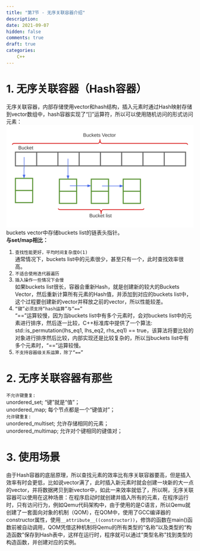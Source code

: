 ```yaml
---
title: "第7节 - 无序关联容器介绍"
description: 
date: 2021-09-07
hidden: false
comments: true
draft: true
categories:
    C++
---
```


# 1. 无序关联容器（Hash容器） 
无序关联容器，内部存储使用vector和hash结构，插入元素时通过Hash映射存储到vector数组中，hash容器实现了“[]”运算符，所以可以使用随机访问的形式访问元素：  
![](unordered.svg)  
buckets vector中存储buckets list的链表头指针。   
**与set/map相比：**   
1. `查找性能更好，平均时间复杂度O(1)`    
通常情况下，buckets list中的元素很少，甚至只有一个，此时查找效率很高。     
2. `不适合使用迭代器遍历`      
3. `插入操作一些情况下会慢`    
如果buckets list很长，容器会重新Hash，就是创建新的较大的Buckets Vector，然后重新计算所有元素的Hash值，并添加到对应的buckets list中，这个过程要创建新的vector并释放之前的vector，所以性能较差。  
4. `“键”必须支持“hash运算”与“==”`  
“==”运算较慢，因为当buckets list中有多个元素时，会对buckets list中的元素进行排序，然后逐一比较，C++标准库中提供了一个算法: std::is_permutation(lhs_eq1, lhs_eq2, rhs_eq1) == true，该算法将要比较的对象进行排序然后比较，内部实现还是比较复杂的，所以当buckets list中有多个元素时，“==”运算较慢。    
5. `不支持容器级关系运算，除了“==”`  

# 2. 无序关联容器有那些
`不允许键重复:  `     
unordered_set;        “键”就是“值”；   
unordered_map;        每个节点都是一个“键值对”；    
`允许键重复:  `   
unordered_multiset;   允许存储相同的元素；   
unordered_multimap;   允许对个键相同的键值对；   

# 3. 使用场景
由于Hash容器的底层原理，所以查找元素的效率比有序关联容器要高，但是插入效率有时会更低，比如说vector满了，此时插入新元素时就会创建一块新的大一点的vector，并将数据拷贝到新vector中，如此一来效率就低了，所以啊，无序关联容器可以使用在这种场景：在程序启动时就创建并插入所有的元素，在程序运行时，只有访问行为，例如Qemu代码架构中，由于使用的是C语言，所以Qemu就创建了一套面向对象的机制（QOM），在QOM中，使用了GCC编译器的constructor属性，使用`__attribute__((constructor))`，修饰的函数在main()函数前被自动调用，QOM凭借这种机制将Qemu的所有类型的“名称”以及类型的“构造函数”保存到Hash表中，这样在运行时，程序就可以通过“类型名称”找到类型的构造函数，并创建对应的实例。


